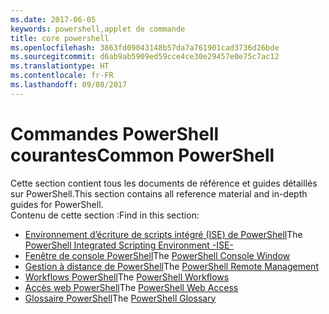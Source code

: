 ```yaml
---
ms.date: 2017-06-05
keywords: powershell,applet de commande
title: core powershell
ms.openlocfilehash: 3863fd09043148b57da7a761901cad3736d26bde
ms.sourcegitcommit: d6ab9ab5909ed59cce4ce30e29457e0e75c7ac12
ms.translationtype: HT
ms.contentlocale: fr-FR
ms.lasthandoff: 09/08/2017
---
```

# <a name="common-powershell"></a><span data-ttu-id="3aec9-103">Commandes PowerShell courantes</span><span class="sxs-lookup"><span data-stu-id="3aec9-103">Common PowerShell</span></span>
<span data-ttu-id="3aec9-104">Cette section contient tous les documents de référence et guides détaillés sur PowerShell.</span><span class="sxs-lookup"><span data-stu-id="3aec9-104">This section contains all reference material and in-depth guides for PowerShell.</span></span>  
<span data-ttu-id="3aec9-105">Contenu de cette section :</span><span class="sxs-lookup"><span data-stu-id="3aec9-105">Find in this section:</span></span>
- <span data-ttu-id="3aec9-106">[Environnement d’écriture de scripts intégré (ISE) de PowerShell](ise-guide.md)</span><span class="sxs-lookup"><span data-stu-id="3aec9-106">The [PowerShell Integrated Scripting Environment -ISE-](ise-guide.md)</span></span>
- <span data-ttu-id="3aec9-107">[Fenêtre de console PowerShell](console-guide.md)</span><span class="sxs-lookup"><span data-stu-id="3aec9-107">The [PowerShell Console Window](console-guide.md)</span></span>
- <span data-ttu-id="3aec9-108">[Gestion à distance de PowerShell](Running-Remote-Commands.md)</span><span class="sxs-lookup"><span data-stu-id="3aec9-108">The [PowerShell Remote Management](Running-Remote-Commands.md)</span></span>
- <span data-ttu-id="3aec9-109">[Workflows PowerShell](workflows-guide.md)</span><span class="sxs-lookup"><span data-stu-id="3aec9-109">The [PowerShell Workflows](workflows-guide.md)</span></span>
- <span data-ttu-id="3aec9-110">[Accès web PowerShell](web-access.md)</span><span class="sxs-lookup"><span data-stu-id="3aec9-110">The [PowerShell Web Access](web-access.md)</span></span>
- <span data-ttu-id="3aec9-111">[Glossaire PowerShell](../Windows-PowerShell-Glossary.md)</span><span class="sxs-lookup"><span data-stu-id="3aec9-111">The [PowerShell Glossary](../Windows-PowerShell-Glossary.md)</span></span>


